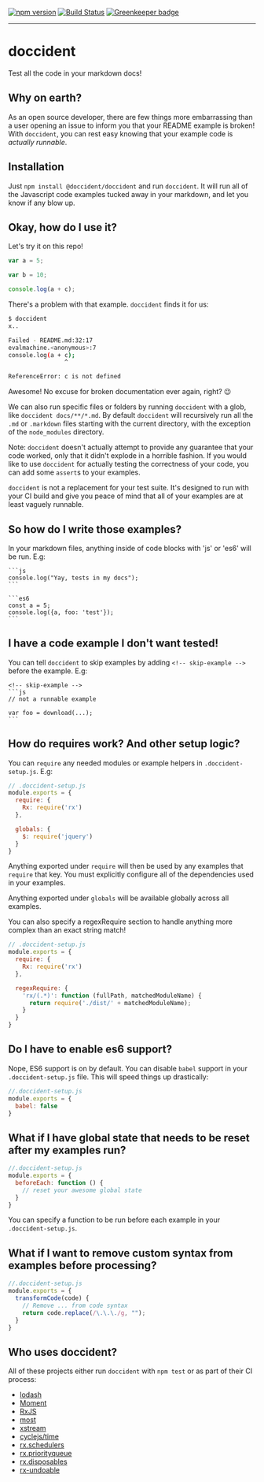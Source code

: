 [![npm version](https://badge.fury.io/js/doccident.svg)](http://badge.fury.io/js/doccident)
[![Build Status](https://travis-ci.org/Widdershin/doccident.svg?branch=master)](https://travis-ci.org/Widdershin/doccident)
[![Greenkeeper badge](https://badges.greenkeeper.io/Widdershin/doccident.svg)](https://greenkeeper.io/)

* * *

# doccident

Test all the code in your markdown docs!

Why on earth?
---

As an open source developer, there are few things more embarrassing than a user opening an issue to inform you that your README example is broken! With  `doccident`, you can rest easy knowing that your example code is *actually runnable*.

Installation
---
Just `npm install @doccident/doccident` and run `doccident`. It will run all of the Javascript code examples tucked away in your markdown, and let you know if any blow up.

Okay, how do I use it?
---

Let's try it on this repo!

```js
var a = 5;

var b = 10;

console.log(a + c);
```

There's a problem with that example. `doccident` finds it for us:

```bash
$ doccident
x..

Failed - README.md:32:17
evalmachine.<anonymous>:7
console.log(a + c);
                ^

ReferenceError: c is not defined
```

Awesome! No excuse for broken documentation ever again, right? :wink:

We can also run specific files or folders by running `doccident` with a glob, like `doccident docs/**/*.md`. By default `doccident` will recursively run all the `.md` or `.markdown` files starting with the current directory, with the exception of the `node_modules` directory.

Note: `doccident` doesn't actually attempt to provide any guarantee that your code worked, only that it didn't explode in a horrible fashion. If you would like to use `doccident` for actually testing the correctness of your code, you can add some `assert`s to your examples.

`doccident` is not a replacement for your test suite. It's designed to run with your CI build and give you peace of mind that all of your examples are at least vaguely runnable.

So how do I write those examples?
---

In your markdown files, anything inside of code blocks with 'js' or 'es6' will be run. E.g:

    ```js
    console.log("Yay, tests in my docs");
    ```

    ```es6
    const a = 5;
    console.log({a, foo: 'test'});
    ```

I have a code example I don't want tested!
---
You can tell `doccident` to skip examples by adding `<!-- skip-example -->` before the example. E.g:

    <!-- skip-example -->
    ```js
    // not a runnable example

    var foo = download(...);
    ```

How do requires work? And other setup logic?
---

You can `require` any needed modules or example helpers in `.doccident-setup.js`. E.g:

<!-- skip-example -->
```js
// .doccident-setup.js
module.exports = {
  require: {
    Rx: require('rx')
  },

  globals: {
    $: require('jquery')
  }
}
```

Anything exported under `require` will then be used by any examples that `require` that key.
You must explicitly configure all of the dependencies used in your examples.

Anything exported under `globals` will be available globally across all examples.

You can also specify a regexRequire section to handle anything more complex than an exact string match!

<!-- skip-example -->
```js
// .doccident-setup.js
module.exports = {
  require: {
    Rx: require('rx')
  },

  regexRequire: {
    'rx/(.*)': function (fullPath, matchedModuleName) {
      return require('./dist/' + matchedModuleName);
    }
  }
}
```

Do I have to enable es6 support?
---

Nope, ES6 support is on by default. You can disable `babel` support
in your `.doccident-setup.js` file.
This will speed things up drastically:

<!-- skip-example -->
```js
//.doccident-setup.js
module.exports = {
  babel: false
}
```

What if I have global state that needs to be reset after my examples run?
---
<!-- skip-example -->
```js
//.doccident-setup.js
module.exports = {
  beforeEach: function () {
    // reset your awesome global state
  }
}
```

You can specify a function to be run before each example in your `.doccident-setup.js`.

What if I want to remove custom syntax from examples before processing?
---

<!-- skip-example -->
```js
//.doccident-setup.js
module.exports = {
  transformCode(code) {
    // Remove ... from code syntax
    return code.replace(/\.\.\./g, "");
  }
}
```

Who uses doccident?
---

All of these projects either run `doccident` with `npm test` or as part of their CI process:

* [lodash](https://github.com/lodash/lodash)
* [Moment](https://github.com/moment/momentjs.com)
* [RxJS](https://github.com/ReactiveX/RxJS)
* [most](https://github.com/cujojs/most)
* [xstream](https://github.com/staltz/xstream)
* [cyclejs/time](https://github.com/cyclejs/time)
* [rx.schedulers](https://github.com/Reactive-Extensions/rx.schedulers)
* [rx.priorityqueue](https://github.com/Reactive-Extensions/rx.priorityqueue)
* [rx.disposables](https://github.com/Reactive-Extensions/rx.disposables)
* [rx-undoable](https://github.com/Widdershin/rx-undoable)
